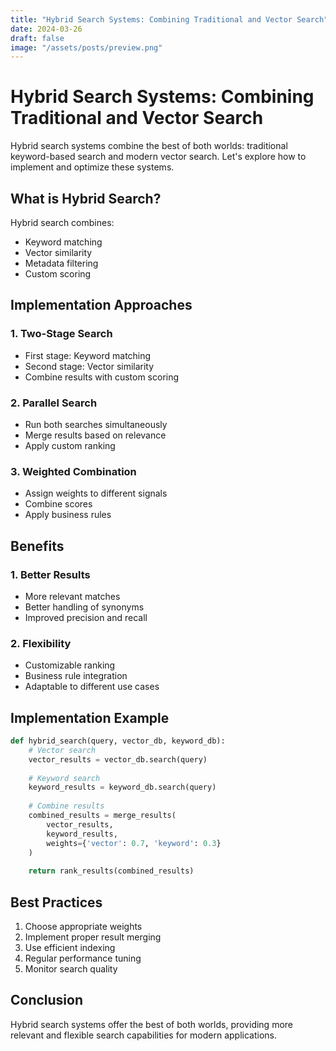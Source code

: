 ```yaml
---
title: "Hybrid Search Systems: Combining Traditional and Vector Search"
date: 2024-03-26
draft: false
image: "/assets/posts/preview.png"
---
```


# Hybrid Search Systems: Combining Traditional and Vector Search

Hybrid search systems combine the best of both worlds: traditional keyword-based search and modern vector search. Let's explore how to implement and optimize these systems.

## What is Hybrid Search?

Hybrid search combines:
- Keyword matching
- Vector similarity
- Metadata filtering
- Custom scoring

## Implementation Approaches

### 1. Two-Stage Search
- First stage: Keyword matching
- Second stage: Vector similarity
- Combine results with custom scoring

### 2. Parallel Search
- Run both searches simultaneously
- Merge results based on relevance
- Apply custom ranking

### 3. Weighted Combination
- Assign weights to different signals
- Combine scores
- Apply business rules

## Benefits

### 1. Better Results
- More relevant matches
- Better handling of synonyms
- Improved precision and recall

### 2. Flexibility
- Customizable ranking
- Business rule integration
- Adaptable to different use cases

## Implementation Example

```python
def hybrid_search(query, vector_db, keyword_db):
    # Vector search
    vector_results = vector_db.search(query)
    
    # Keyword search
    keyword_results = keyword_db.search(query)
    
    # Combine results
    combined_results = merge_results(
        vector_results,
        keyword_results,
        weights={'vector': 0.7, 'keyword': 0.3}
    )
    
    return rank_results(combined_results)
```

## Best Practices

1. Choose appropriate weights
2. Implement proper result merging
3. Use efficient indexing
4. Regular performance tuning
5. Monitor search quality

## Conclusion

Hybrid search systems offer the best of both worlds, providing more relevant and flexible search capabilities for modern applications. 